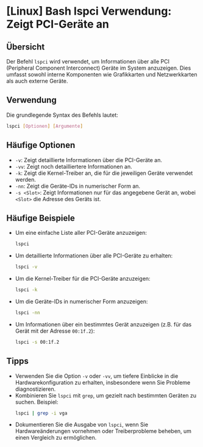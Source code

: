 # [Linux] Bash lspci Verwendung: Zeigt PCI-Geräte an

## Übersicht
Der Befehl `lspci` wird verwendet, um Informationen über alle PCI (Peripheral Component Interconnect) Geräte im System anzuzeigen. Dies umfasst sowohl interne Komponenten wie Grafikkarten und Netzwerkkarten als auch externe Geräte.

## Verwendung
Die grundlegende Syntax des Befehls lautet:

```bash
lspci [Optionen] [Argumente]
```

## Häufige Optionen
- `-v`: Zeigt detaillierte Informationen über die PCI-Geräte an.
- `-vv`: Zeigt noch detailliertere Informationen an.
- `-k`: Zeigt die Kernel-Treiber an, die für die jeweiligen Geräte verwendet werden.
- `-nn`: Zeigt die Geräte-IDs in numerischer Form an.
- `-s <Slot>`: Zeigt Informationen nur für das angegebene Gerät an, wobei `<Slot>` die Adresse des Geräts ist.

## Häufige Beispiele
- Um eine einfache Liste aller PCI-Geräte anzuzeigen:
  ```bash
  lspci
  ```

- Um detaillierte Informationen über alle PCI-Geräte zu erhalten:
  ```bash
  lspci -v
  ```

- Um die Kernel-Treiber für die PCI-Geräte anzuzeigen:
  ```bash
  lspci -k
  ```

- Um die Geräte-IDs in numerischer Form anzuzeigen:
  ```bash
  lspci -nn
  ```

- Um Informationen über ein bestimmtes Gerät anzuzeigen (z.B. für das Gerät mit der Adresse `00:1f.2`):
  ```bash
  lspci -s 00:1f.2
  ```

## Tipps
- Verwenden Sie die Option `-v` oder `-vv`, um tiefere Einblicke in die Hardwarekonfiguration zu erhalten, insbesondere wenn Sie Probleme diagnostizieren.
- Kombinieren Sie `lspci` mit `grep`, um gezielt nach bestimmten Geräten zu suchen. Beispiel:
  ```bash
  lspci | grep -i vga
  ```
- Dokumentieren Sie die Ausgabe von `lspci`, wenn Sie Hardwareänderungen vornehmen oder Treiberprobleme beheben, um einen Vergleich zu ermöglichen.